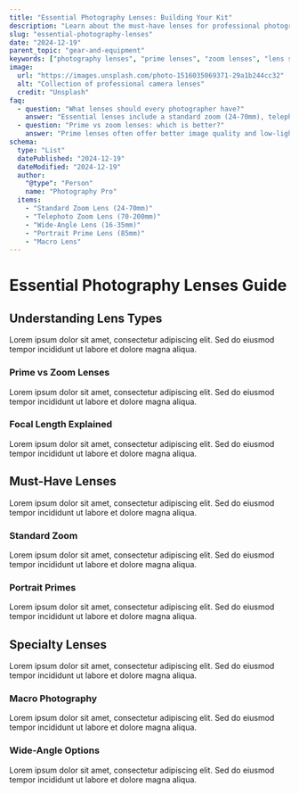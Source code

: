 ```yaml
---
title: "Essential Photography Lenses: Building Your Kit"
description: "Learn about the must-have lenses for professional photography, including prime vs zoom lenses, focal lengths, and recommendations for different photography styles."
slug: "essential-photography-lenses"
date: "2024-12-19"
parent_topic: "gear-and-equipment"
keywords: ["photography lenses", "prime lenses", "zoom lenses", "lens selection", "focal length"]
image:
  url: "https://images.unsplash.com/photo-1516035069371-29a1b244cc32"
  alt: "Collection of professional camera lenses"
  credit: "Unsplash"
faq:
  - question: "What lenses should every photographer have?"
    answer: "Essential lenses include a standard zoom (24-70mm), telephoto zoom (70-200mm), and a fast prime lens (50mm or 85mm)."
  - question: "Prime vs zoom lenses: which is better?"
    answer: "Prime lenses often offer better image quality and low-light performance, while zoom lenses provide more versatility."
schema:
  type: "List"
  datePublished: "2024-12-19"
  dateModified: "2024-12-19"
  author:
    "@type": "Person"
    name: "Photography Pro"
  items:
    - "Standard Zoom Lens (24-70mm)"
    - "Telephoto Zoom Lens (70-200mm)"
    - "Wide-Angle Lens (16-35mm)"
    - "Portrait Prime Lens (85mm)"
    - "Macro Lens"
---
```


# Essential Photography Lenses Guide

## Understanding Lens Types

Lorem ipsum dolor sit amet, consectetur adipiscing elit. Sed do eiusmod tempor incididunt ut labore et dolore magna aliqua.

### Prime vs Zoom Lenses

Lorem ipsum dolor sit amet, consectetur adipiscing elit. Sed do eiusmod tempor incididunt ut labore et dolore magna aliqua.

### Focal Length Explained

Lorem ipsum dolor sit amet, consectetur adipiscing elit. Sed do eiusmod tempor incididunt ut labore et dolore magna aliqua.

## Must-Have Lenses

Lorem ipsum dolor sit amet, consectetur adipiscing elit. Sed do eiusmod tempor incididunt ut labore et dolore magna aliqua.

### Standard Zoom

Lorem ipsum dolor sit amet, consectetur adipiscing elit. Sed do eiusmod tempor incididunt ut labore et dolore magna aliqua.

### Portrait Primes

Lorem ipsum dolor sit amet, consectetur adipiscing elit. Sed do eiusmod tempor incididunt ut labore et dolore magna aliqua.

## Specialty Lenses

Lorem ipsum dolor sit amet, consectetur adipiscing elit. Sed do eiusmod tempor incididunt ut labore et dolore magna aliqua.

### Macro Photography

Lorem ipsum dolor sit amet, consectetur adipiscing elit. Sed do eiusmod tempor incididunt ut labore et dolore magna aliqua.

### Wide-Angle Options

Lorem ipsum dolor sit amet, consectetur adipiscing elit. Sed do eiusmod tempor incididunt ut labore et dolore magna aliqua.
